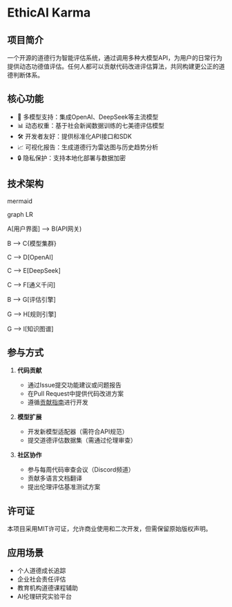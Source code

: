 # EthicAI Karma

## 项目简介
一个开源的道德行为智能评估系统，通过调用多种大模型API，为用户的日常行为提供动态功德值评估。任何人都可以贡献代码改进评估算法，共同构建更公正的道德判断体系。

## 核心功能
- 🧠 多模型支持：集成OpenAI、DeepSeek等主流模型
- 📊 动态权重：基于社会新闻数据训练的七美德评估模型
- 🛠️ 开发者友好：提供标准化API接口和SDK
- 📈 可视化报告：生成道德行为雷达图与历史趋势分析
- 🔒 隐私保护：支持本地化部署与数据加密

## 技术架构
mermaid

graph LR

A[用户界面] --> B(API网关)

B --> C{模型集群}

C --> D[OpenAI]

C --> E[DeepSeek]

C --> F[通义千问]

B --> G[评估引擎]

G --> H[规则引擎]

G --> I[知识图谱]


## 参与方式
1. **代码贡献**  
   - 通过Issue提交功能建议或问题报告  
   - 在Pull Request中提供代码改进方案  
   - 遵循[贡献指南](CONTRIBUTING.md)进行开发

2. **模型扩展**  
   - 开发新模型适配器（需符合API规范）  
   - 提交道德评估数据集（需通过伦理审查）

3. **社区协作**  
   - 参与每周代码审查会议（Discord频道）  
   - 贡献多语言文档翻译  
   - 提出伦理评估基准测试方案

## 许可证
本项目采用MIT许可证，允许商业使用和二次开发，但需保留原始版权声明。

## 应用场景
- 个人道德成长追踪
- 企业社会责任评估
- 教育机构道德课程辅助
- AI伦理研究实验平台
